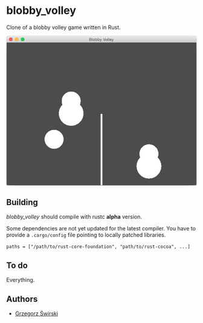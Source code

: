 blobby_volley
=============

Clone of a blobby volley game written in Rust.

<img src="https://raw.githubusercontent.com/gswirski/blobby_volley/master/doc/screenshot.png">

Building
--------

*blobby_volley* should compile with rustc **alpha** version.

Some dependencies are not yet updated for the latest compiler.
You have to provide a `.cargo/config` file pointing to locally patched libraries.

```
paths = ["/path/to/rust-core-foundation", "path/to/rust-cocoa", ...]
```

To do
-----

Everything.

Authors
-------

* [Grzegorz Świrski](http://swirski.name)
